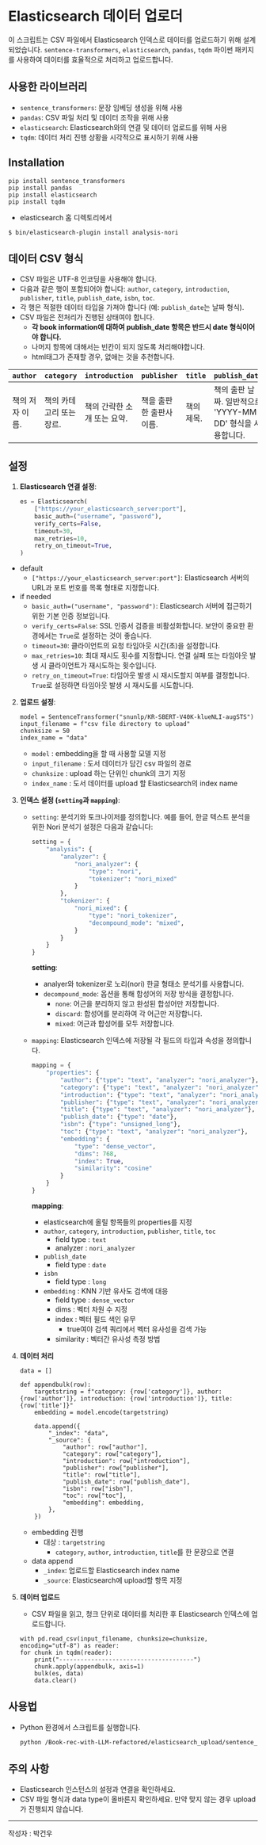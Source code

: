 # Elasticsearch 데이터 업로더

이 스크립트는 CSV 파일에서 Elasticsearch 인덱스로 데이터를 업로드하기 위해 설계되었습니다. `sentence-transformers`, `elasticsearch`, `pandas`, `tqdm` 파이썬 패키지를 사용하여 데이터를 효율적으로 처리하고 업로드합니다.

## 사용한 라이브러리

- `sentence_transformers`: 문장 임베딩 생성을 위해 사용
- `pandas`: CSV 파일 처리 및 데이터 조작을 위해 사용
- `elasticsearch`: Elasticsearch와의 연결 및 데이터 업로드를 위해 사용
- `tqdm`: 데이터 처리 진행 상황을 시각적으로 표시하기 위해 사용

## Installation
```
pip install sentence_transformers
pip install pandas
pip install elasticsearch
pip install tqdm
```
- elasticsearch 홈 디렉토리에서
```
$ bin/elasticsearch-plugin install analysis-nori
```

## 데이터 CSV 형식

- CSV 파일은 UTF-8 인코딩을 사용해야 합니다.
- 다음과 같은 행이 포함되어야 합니다: `author`, `category`, `introduction`, `publisher`, `title`, `publish_date`, `isbn`, `toc`.
- 각 행은 적절한 데이터 타입을 가져야 합니다 (예: `publish_date`는 날짜 형식).
- CSV 파일은 전처리가 진행된 상태여야 합니다.
  - **각 book information에 대하여 publish_date 항목은 반드시 date 형식이어야 합니다.**
  - 나머지 항목에 대해서는 빈칸이 되지 않도록 처리해야합니다.
  - html태그가 존재할 경우, 없애는 것을 추천합니다.
  
| `author` | `category` | `introduction` | `publisher` | `title` | `publish_date` | `isbn` | `toc` |
|----------|------------|----------------|-------------|---------|----------------|--------|-------|
| 책의 저자 이름. | 책의 카테고리 또는 장르. | 책의 간략한 소개 또는 요약. | 책을 출판한 출판사 이름. | 책의 제목. | 책의 출판 날짜. 일반적으로 'YYYY-MM-DD' 형식을 사용합니다. | 책의 국제 표준 도서 번호(ISBN). | 책의 목차(Table of Contents). |

## 설정

1. **Elasticsearch 연결 설정**:

   ```python
   es = Elasticsearch(
       ["https://your_elasticsearch_server:port"],
       basic_auth=("username", "password"),
       verify_certs=False,
       timeout=30,
       max_retries=10,
       retry_on_timeout=True,
   )
   ```
- default
  - `["https://your_elasticsearch_server:port"]`: Elasticsearch 서버의 URL과 포트 번호를 목록 형태로 지정합니다.
- if needed
  - `basic_auth=("username", "password")`: Elasticsearch 서버에 접근하기 위한 기본 인증 정보입니다. 
  - `verify_certs=False`: SSL 인증서 검증을 비활성화합니다. 보안이 중요한 환경에서는 `True`로 설정하는 것이 좋습니다.
  - `timeout=30`: 클라이언트의 요청 타임아웃 시간(초)을 설정합니다.
  - `max_retries=10`: 최대 재시도 횟수를 지정합니다. 연결 실패 또는 타임아웃 발생 시 클라이언트가 재시도하는 횟수입니다.
  - `retry_on_timeout=True`: 타임아웃 발생 시 재시도할지 여부를 결정합니다. `True`로 설정하면 타임아웃 발생 시 재시도를 시도합니다.
  
2. **업로드 설정**:
    ```
    model = SentenceTransformer("snunlp/KR-SBERT-V40K-klueNLI-augSTS")
    input_filename = f"csv file directory to upload"
    chunksize = 50
    index_name = "data"
    ```
    - `model` : embedding을 할 때 사용할 모델 지정
    - `input_filename` : 도서 데이터가 담긴 csv 파일의 경로
    - `chunksize` : upload 하는 단위인 chunk의 크기 지정
    - `index_name` : 도서 데이터를 upload 할 Elasticsearch의 index name

3. **인덱스 설정 (`setting`과 `mapping`)**:
   
   - `setting`: 분석기와 토크나이저를 정의합니다. 예를 들어, 한글 텍스트 분석을 위한 Nori 분석기 설정은 다음과 같습니다:

     ```python
     setting = {
         "analysis": {
             "analyzer": {
                 "nori_analyzer": {
                     "type": "nori",
                     "tokenizer": "nori_mixed"
                 }
             },
             "tokenizer": {
                 "nori_mixed": {
                     "type": "nori_tokenizer",
                     "decompound_mode": "mixed",
                 }
             }
         }
     }
     ```

     **setting**:
     - analyer와 tokenizer로 노리(nori) 한글 형태소 분석기를 사용합니다.
     - `decompound_mode`: 옵션을 통해 합성어의 저장 방식을 결정합니다.
       - `none`: 어근을 분리하지 않고 완성된 합성어만 저장합니다.
       - `discard`: 합성어를 분리하여 각 어근만 저장합니다.
       - `mixed`: 어근과 합성어를 모두 저장합니다.

   - `mapping`: Elasticsearch 인덱스에 저장될 각 필드의 타입과 속성을 정의합니다. 


     ```python
     mapping = {
         "properties": {
             "author": {"type": "text", "analyzer": "nori_analyzer"},
             "category": {"type": "text", "analyzer": "nori_analyzer"},
             "introduction": {"type": "text", "analyzer": "nori_analyzer"},
             "publisher": {"type": "text", "analyzer": "nori_analyzer"},
             "title": {"type": "text", "analyzer": "nori_analyzer"},
             "publish_date": {"type": "date"},
             "isbn": {"type": "unsigned_long"},
             "toc": {"type": "text", "analyzer": "nori_analyzer"},
             "embedding": {
                 "type": "dense_vector",
                 "dims": 768,
                 "index": True,
                 "similarity": "cosine"
             }
         }
     }
     ```
     **mapping**:
     - elasticsearch에 올릴 항목들의 properties를 지정
     - `author`, `category`, `introduction`, `publisher`, `title`, `toc` 
       - field type : `text` 
       - analyzer : `nori_analyzer`
     - `publish_date`
       - field type : `date`
     - `isbn`
       - field type : `long`
     - `embedding` : KNN 기반 유사도 검색에 대응
       - field type : `dense_vector`
       - dims : 벡터 차원 수 지정
       - index : 벡터 필드 색인 유무
         - true여야 검색 쿼리에서 벡터 유사성을 검색 가능
       - similarity : 벡터간 유사성 측정 방법
  
4. **데이터 처리**
    ```
    data = []

    def appendbulk(row):
        targetstring = f"category: {row['category']}, author: {row['author']}, introduction: {row['introduction']}, title: {row['title']}"
        embedding = model.encode(targetstring)

        data.append({
            "_index": "data",
            "_source": {
                "author": row["author"],
                "category": row["category"],
                "introduction": row["introduction"],
                "publisher": row["publisher"],
                "title": row["title"],
                "publish_date": row["publish_date"],
                "isbn": row["isbn"],
                "toc": row["toc"],
                "embedding": embedding,
            },
        })
    ```
    - embedding 진행
      - 대상 : `targetstring`
        - `category`, `author`, `introduction`, `title`를 한 문장으로 연결
    - data append
      - `_index`: 업로드할 Elasticsearch index name
      - `_source`: Elasticsearch에 upload할 항목 지정

5. **데이터 업로드**
   
   - CSV 파일을 읽고, 청크 단위로 데이터를 처리한 후 Elasticsearch 인덱스에 업로드합니다.
    ```
    with pd.read_csv(input_filename, chunksize=chunksize, encoding="utf-8") as reader:
    for chunk in tqdm(reader):
        print("--------------------------------------")
        chunk.apply(appendbulk, axis=1)
        bulk(es, data)
        data.clear()
    ```   
    
## 사용법

-  Python 환경에서 스크립트를 실행합니다.
   ```bash
   python /Book-rec-with-LLM-refactored/elasticsearch_upload/sentence_transformer_encoding.py
   ```

## 주의 사항

- Elasticsearch 인스턴스의 설정과 연결을 확인하세요.
- CSV 파일 형식과 data type이 올바른지 확인하세요. 만약 맞지 않는 경우 upload가 진행되지 않습니다.
---
작성자 :  박건우